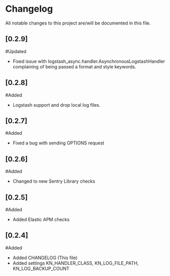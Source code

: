 # Changelog
All notable changes to this project are/will be documented in this file.

## [0.2.9]
#Updated
- Fixed issue with logstash_async.handler.AsynchronousLogstashHandler complaining of being passed a format and style keywords.
 
## [0.2.8]
#Added
- Logstash support and drop local log files. 

## [0.2.7]
#Added
- Fixed a bug with sending OPTIONS request

## [0.2.6]
#Added
- Changed to new Sentry Library checks   


## [0.2.5]
#Added
- Added Elastic APM checks   

## [0.2.4]
#Added
- Added CHANGELOG (This file)   
- Added settings KN_HANDLER_CLASS, KN_LOG_FILE_PATH, KN_LOG_BACKUP_COUNT


